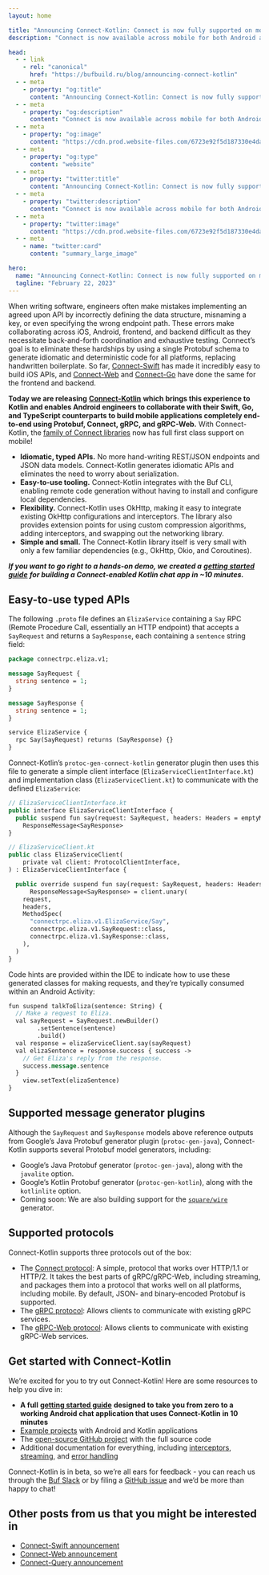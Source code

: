 ```yaml
---
layout: home

title: "Announcing Connect-Kotlin: Connect is now fully supported on mobile!"
description: "Connect is now available across mobile for both Android and iOS!"

head:
  - - link
    - rel: "canonical"
      href: "https://bufbuild.ru/blog/announcing-connect-kotlin"
  - - meta
    - property: "og:title"
      content: "Announcing Connect-Kotlin: Connect is now fully supported on mobile!"
  - - meta
    - property: "og:description"
      content: "Connect is now available across mobile for both Android and iOS!"
  - - meta
    - property: "og:image"
      content: "https://cdn.prod.website-files.com/6723e92f5d187330e4da8144/6750ce26be9f371ed7436792_Connect-Kotlin.png"
  - - meta
    - property: "og:type"
      content: "website"
  - - meta
    - property: "twitter:title"
      content: "Announcing Connect-Kotlin: Connect is now fully supported on mobile!"
  - - meta
    - property: "twitter:description"
      content: "Connect is now available across mobile for both Android and iOS!"
  - - meta
    - property: "twitter:image"
      content: "https://cdn.prod.website-files.com/6723e92f5d187330e4da8144/6750ce26be9f371ed7436792_Connect-Kotlin.png"
  - - meta
    - name: "twitter:card"
      content: "summary_large_image"

hero:
  name: "Announcing Connect-Kotlin: Connect is now fully supported on mobile!"
  tagline: "February 22, 2023"
---
```


When writing software, engineers often make mistakes implementing an agreed upon API by incorrectly defining the data structure, misnaming a key, or even specifying the wrong endpoint path. These errors make collaborating across iOS, Android, frontend, and backend difficult as they necessitate back-and-forth coordination and exhaustive testing. Connect’s goal is to eliminate these hardships by using a single Protobuf schema to generate idiomatic and deterministic code for all platforms, replacing handwritten boilerplate. So far, [Connect-Swift](https://connectrpc.com/swift) has made it incredibly easy to build iOS APIs, and [Connect-Web](https://connectrpc.com/docs/web/getting-started) and [Connect-Go](https://connectrpc.com/docs/go/getting-started) have done the same for the frontend and backend.

**Today we are releasing** [**Connect-Kotlin**](https://github.com/connectrpc/connect-kotlin) **which brings this experience to Kotlin and enables Android engineers to collaborate with their Swift, Go, and TypeScript counterparts to build mobile applications completely end-to-end using Protobuf, Connect, gRPC, and gRPC-Web.** With Connect-Kotlin, the [family of Connect libraries](https://connectrpc.com/) now has full first class support on mobile!

- **Idiomatic, typed APIs.** No more hand-writing REST/JSON endpoints and JSON data models. Connect-Kotlin generates idiomatic APIs and eliminates the need to worry about serialization.
- **Easy-to-use tooling.** Connect-Kotlin integrates with the Buf CLI, enabling remote code generation without having to install and configure local dependencies.
- **Flexibility.** Connect-Kotlin uses OkHttp, making it easy to integrate existing OkHttp configurations and interceptors. The library also provides extension points for using custom compression algorithms, adding interceptors, and swapping out the networking library.
- **Simple and small.** The Connect-Kotlin library itself is very small with only a few familiar dependencies (e.g., OkHttp, Okio, and Coroutines).

**_If you want to go right to a hands-on demo, we created a_** [**_getting started guide_**](https://connectrpc.com/docs/kotlin/getting-started) **_for building a Connect-enabled Kotlin chat app in ~10 minutes._**

## Easy-to-use typed APIs

The following `.proto` file defines an `ElizaService` containing a `Say` RPC (Remote Procedure Call, essentially an HTTP endpoint) that accepts a `SayRequest` and returns a `SayResponse`, each containing a `sentence` string field:

```protobuf
package connectrpc.eliza.v1;

message SayRequest {
  string sentence = 1;
}

message SayResponse {
  string sentence = 1;
}

service ElizaService {
  rpc Say(SayRequest) returns (SayResponse) {}
}
```

Connect-Kotlin’s `protoc-gen-connect-kotlin` generator plugin then uses this file to generate a simple client interface (`ElizaServiceClientInterface.kt`) and implementation class (`ElizaServiceClient.kt`) to communicate with the defined `ElizaService`:

```protobuf
// ElizaServiceClientInterface.kt
public interface ElizaServiceClientInterface {
  public suspend fun say(request: SayRequest, headers: Headers = emptyMap()):
    ResponseMessage<SayResponse>
}

// ElizaServiceClient.kt
public class ElizaServiceClient(
	private val client: ProtocolClientInterface,
) : ElizaServiceClientInterface {

  public override suspend fun say(request: SayRequest, headers: Headers):
      ResponseMessage<SayResponse> = client.unary(
    request,
    headers,
    MethodSpec(
      "connectrpc.eliza.v1.ElizaService/Say",
      connectrpc.eliza.v1.SayRequest::class,
      connectrpc.eliza.v1.SayResponse::class,
    ),
  )
}
```

Code hints are provided within the IDE to indicate how to use these generated classes for making requests, and they’re typically consumed within an Android Activity:

```protobuf
fun suspend talkToEliza(sentence: String) {
  // Make a request to Eliza.
  val sayRequest = SayRequest.newBuilder()
		.setSentence(sentence)
		.build()
  val response = elizaServiceClient.say(sayRequest)
  val elizaSentence = response.success { success ->
    // Get Eliza's reply from the response.
    success.message.sentence
  }
	view.setText(elizaSentence)
}
```

## Supported message generator plugins

Although the `SayRequest` and `SayResponse` models above reference outputs from Google’s Java Protobuf generator plugin (`protoc-gen-java`), Connect-Kotlin supports several Protobuf model generators, including:

- Google’s Java Protobuf generator (`protoc-gen-java`), along with the `javalite` option.
- Google’s Kotlin Protobuf generator (`protoc-gen-kotlin`), along with the `kotlinlite` option.
- Coming soon: We are also building support for the [`square/wire`](https://github.com/square/wire) generator.

## Supported protocols

Connect-Kotlin supports three protocols out of the box:

- The [Connect protocol](https://connectrpc.com/): A simple, protocol that works over HTTP/1.1 or HTTP/2. It takes the best parts of gRPC/gRPC-Web, including streaming, and packages them into a protocol that works well on all platforms, including mobile. By default, JSON- and binary-encoded Protobuf is supported.
- The [gRPC protocol](https://github.com/grpc/grpc): Allows clients to communicate with existing gRPC services.
- The [gRPC-Web protocol](https://github.com/grpc/grpc-web): Allows clients to communicate with existing gRPC-Web services.

## Get started with Connect-Kotlin

We’re excited for you to try out Connect-Kotlin! Here are some resources to help you dive in:

- **A full** [**getting started guide**](https://connectrpc.com/docs/kotlin/getting-started/) **designed to take you from zero to a working Android chat application that uses Connect-Kotlin in 10 minutes**
- [Example projects](https://github.com/connectrpc/connect-kotlin/tree/main/examples) with Android and Kotlin applications
- The [open-source GitHub project](https://github.com/connectrpc/connect-kotlin) with the full source code
- Additional documentation for everything, including [interceptors](https://connectrpc.com/docs/kotlin/interceptors), [streaming](https://connectrpc.com/docs/kotlin/using-clients#using-generated-clients), and [error handling](https://connectrpc.com/docs/kotlin/errors)

Connect-Kotlin is in beta, so we’re all ears for feedback - you can reach us through the [Buf Slack](https://buf.build/b/slack/) or by filing a [GitHub issue](https://github.com/connectrpc/connect-kotlin/issues) and we’d be more than happy to chat!

## Other posts from us that you might be interested in

- [Connect-Swift announcement](/blog/announcing-connect-swift/index.md)
- [Connect-Web announcement](/blog/connect-web-protobuf-grpc-in-the-browser/index.md)
- [Connect-Query announcement](/blog/introducing-connect-query/index.md)

‍
